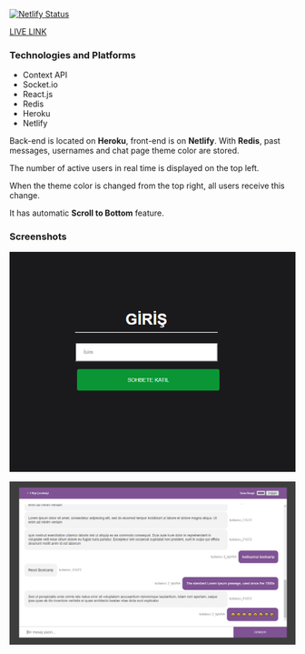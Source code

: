[![Netlify Status](https://api.netlify.com/api/v1/badges/01e87b83-d4c5-481a-aed8-3d39e3ab9598/deploy-status)](https://app.netlify.com/sites/chatapp-with-colorpicker/deploys)

[LIVE LINK](https://chatapp-with-colorpicker.netlify.app)

### Technologies and Platforms

* Context API
* Socket.io
* React.js
* Redis
* Heroku
* Netlify

Back-end is located on **Heroku**, front-end is on **Netlify**. With **Redis**, past messages, usernames and chat page theme color are stored.

The number of active users in real time is displayed on the top left.

When the theme color is changed from the top right, all users receive this change.

It has automatic **Scroll to Bottom** feature.

### Screenshots

![Giriş](/images/giris.png)

![Chat](/images/chat.png)
